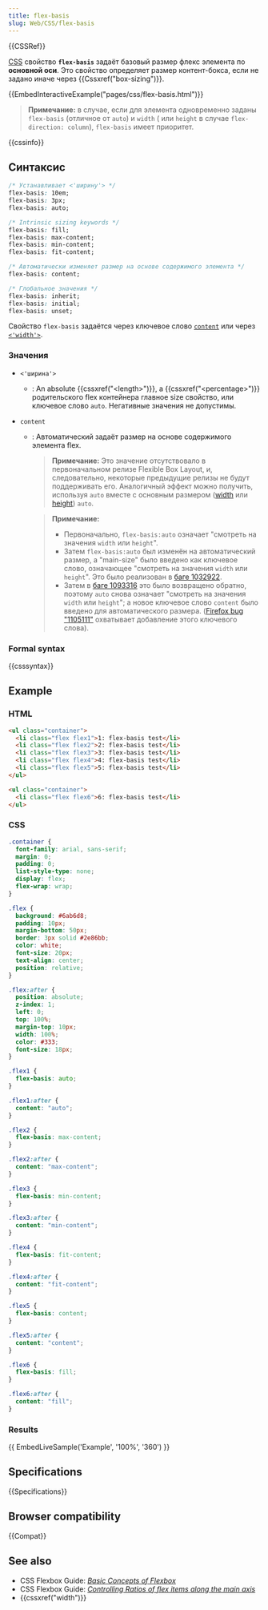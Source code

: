 ```yaml
---
title: flex-basis
slug: Web/CSS/flex-basis
---
```


{{CSSRef}}

[CSS](/ru/docs/Web/CSS) свойство **`flex-basis`** задаёт базовый размер флекс элемента по **основной оси**. Это свойство определяет размер контент-бокса, если не задано иначе через {{Cssxref("box-sizing")}}.

{{EmbedInteractiveExample("pages/css/flex-basis.html")}}

> **Примечание:** в случае, если для элемента одновременно заданы `flex-basis` (отличное от `auto`) и `width` ( или `height` в случае `flex-direction: column`), `flex-basis` имеет приоритет.

{{cssinfo}}

## Синтаксис

```css
/* Устанавливает <'ширину'> */
flex-basis: 10em;
flex-basis: 3px;
flex-basis: auto;

/* Intrinsic sizing keywords */
flex-basis: fill;
flex-basis: max-content;
flex-basis: min-content;
flex-basis: fit-content;

/* Автоматически изменяет размер на основе содержимого элемента */
flex-basis: content;

/* Глобальное значения */
flex-basis: inherit;
flex-basis: initial;
flex-basis: unset;
```

Свойство `flex-basis` задаётся через ключевое слово [`content`](#content) или через [`<'width'>`](#width).

### Значения

- `<'ширина'>`
  - : An absolute {{cssxref("&lt;length&gt;")}}, a {{cssxref("&lt;percentage&gt;")}} родительского flex контейнера главное size свойство, или ключевое слово `auto`. Негативные значения не допустимы.
- `content`

  - : Автоматический задаёт размер на основе содержимого элемента flex.

    > **Примечание:** Это значение отсутствовало в первоначальном релизе Flexible Box Layout, и, следовательно, некоторые предыдущие релизы не будут поддерживать его. Аналогичный эффект можно получить, используя `auto` вместе с основным размером ([width](https://drafts.csswg.org/css2/visudet.html#propdef-width) или [height](https://drafts.csswg.org/css2/visudet.html#propdef-height)) `auto`.

    > **Примечание:**
    >
    > - Первоначально, `flex-basis:auto` означает "смотреть на значения `width` или `height`".
    > - Затем `flex-basis:auto` был изменён на автоматический размер, а "main-size" было введено как ключевое слово, означающее "смотреть на значения `width` или `height`". Это было реализован в [баге 1032922](https://bugzilla.mozilla.org/show_bug.cgi?id=1032922).
    > - Затем в [баге 1093316](https://bugzilla.mozilla.org/show_bug.cgi?id=1093316) это было возвращено обратно, поэтому `auto` снова означает "смотреть на значения `width` или `height`"; а новое ключевое слово `content` было введено для автоматического размера. ([Firefox bug "1105111"](https://bugzil.la/"1105111") охватывает добавление этого ключевого слова).

### Formal syntax

{{csssyntax}}

## Example

### HTML

```html
<ul class="container">
  <li class="flex flex1">1: flex-basis test</li>
  <li class="flex flex2">2: flex-basis test</li>
  <li class="flex flex3">3: flex-basis test</li>
  <li class="flex flex4">4: flex-basis test</li>
  <li class="flex flex5">5: flex-basis test</li>
</ul>

<ul class="container">
  <li class="flex flex6">6: flex-basis test</li>
</ul>
```

### CSS

```css
.container {
  font-family: arial, sans-serif;
  margin: 0;
  padding: 0;
  list-style-type: none;
  display: flex;
  flex-wrap: wrap;
}

.flex {
  background: #6ab6d8;
  padding: 10px;
  margin-bottom: 50px;
  border: 3px solid #2e86bb;
  color: white;
  font-size: 20px;
  text-align: center;
  position: relative;
}

.flex:after {
  position: absolute;
  z-index: 1;
  left: 0;
  top: 100%;
  margin-top: 10px;
  width: 100%;
  color: #333;
  font-size: 18px;
}

.flex1 {
  flex-basis: auto;
}

.flex1:after {
  content: "auto";
}

.flex2 {
  flex-basis: max-content;
}

.flex2:after {
  content: "max-content";
}

.flex3 {
  flex-basis: min-content;
}

.flex3:after {
  content: "min-content";
}

.flex4 {
  flex-basis: fit-content;
}

.flex4:after {
  content: "fit-content";
}

.flex5 {
  flex-basis: content;
}

.flex5:after {
  content: "content";
}

.flex6 {
  flex-basis: fill;
}

.flex6:after {
  content: "fill";
}
```

### Results

{{ EmbedLiveSample('Example', '100%', '360') }}

## Specifications

{{Specifications}}

## Browser compatibility

{{Compat}}

## See also

- CSS Flexbox Guide: _[Basic Concepts of Flexbox](/ru/docs/Web/CSS/CSS_Flexible_Box_Layout/Basic_Concepts_of_Flexbox)_
- CSS Flexbox Guide: _[Controlling Ratios of flex items along the main axis](/ru/docs/Web/CSS/CSS_Flexible_Box_Layout/Controlling_Ratios_of_Flex_Items_Along_the_Main_Ax)_
- {{cssxref("width")}}
